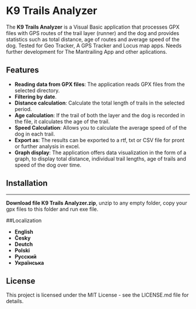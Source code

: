 # K9 Trails Analyzer

The **K9 Trails Analyzer** is a Visual Basic application that processes GPX files with GPS routes of the trail layer (runner) and the dog and provides statistics such as total distance, age of routes and average speed of the dog. 
Tested for Geo Tracker, A GPS Tracker and Locus map apps.
Needs further development for The Mantrailing App and other aplications.

## Features  

- **Reading data from GPX files**: The application reads GPX files from the selected directory.
- **Filtering by date**.
- **Distance calculation**: Calculate the total length of trails in the selected period.
- **Age calculation**: If the trail of both the layer and the dog is recorded in the file, it calculates the age of the trail.
- **Speed Calculation**: Allows you to calculate the average speed of of the dog in each trail.
- **Export as**: The results can be exported to a rtf, txt or CSV file for pront or further analysis in excel.
- **Graph display**: The application offers data visualization in the form of a graph, to display total distance, individual trail lengths, age of trails and speed of the dog  over time.

## Installation
*** ***
**Download file K9 Trails Analyzer.zip**, unzip to any empty folder, copy your gpx files to this folder and run exe file.

##Localization
- **English**
- **Česky**
- **Deutch**
- **Polski**
- **Русский**
- **Українська**

## License
This project is licensed under the MIT License - see the LICENSE.md file for details.





